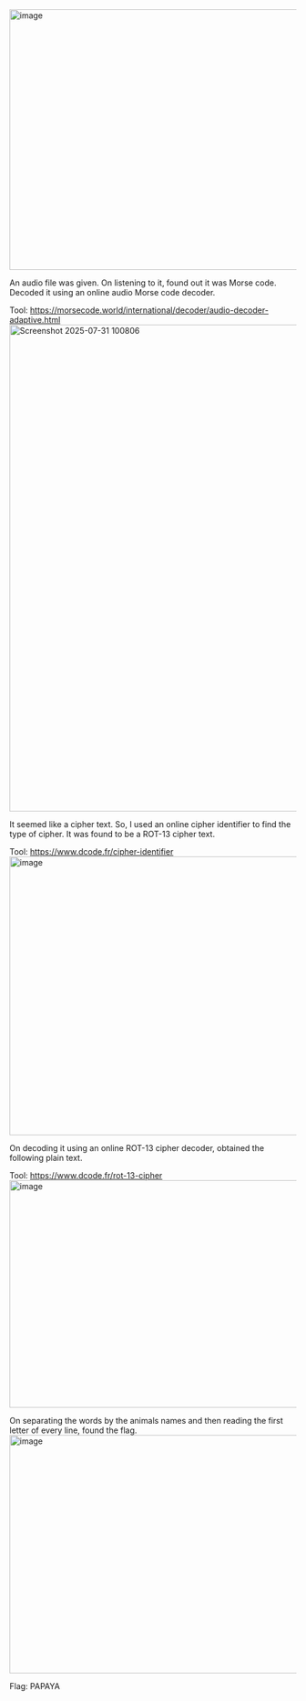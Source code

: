 <img width="1110" height="457" alt="image" src="https://github.com/user-attachments/assets/c451aa07-4a03-4ef4-82de-ae2cb45563d9" />

An audio file was given. On listening to it, found out it was Morse code. Decoded it using an online audio Morse code decoder.

Tool: https://morsecode.world/international/decoder/audio-decoder-adaptive.html
<img width="1399" height="854" alt="Screenshot 2025-07-31 100806" src="https://github.com/user-attachments/assets/5f033918-e7f8-41d7-ab36-a64207185ab8" />

It seemed like a cipher text. So, I used an online cipher identifier to find the type of cipher. It was found to be a ROT-13 cipher text.

Tool: https://www.dcode.fr/cipher-identifier
<img width="985" height="489" alt="image" src="https://github.com/user-attachments/assets/541ad336-654a-49d6-83a2-a852b7be2b8c" />

On decoding it using an online ROT-13 cipher decoder, obtained the following plain text.

Tool: https://www.dcode.fr/rot-13-cipher
<img width="995" height="399" alt="image" src="https://github.com/user-attachments/assets/c81a75b2-5845-4950-8d95-47c4099716f6" />



On separating the words by the animals names and then reading the first letter of every line, found the flag.
<img width="580" height="418" alt="image" src="https://github.com/user-attachments/assets/f2fe8881-436f-4f92-b5a0-9b04c531e57c" />

Flag: PAPAYA
